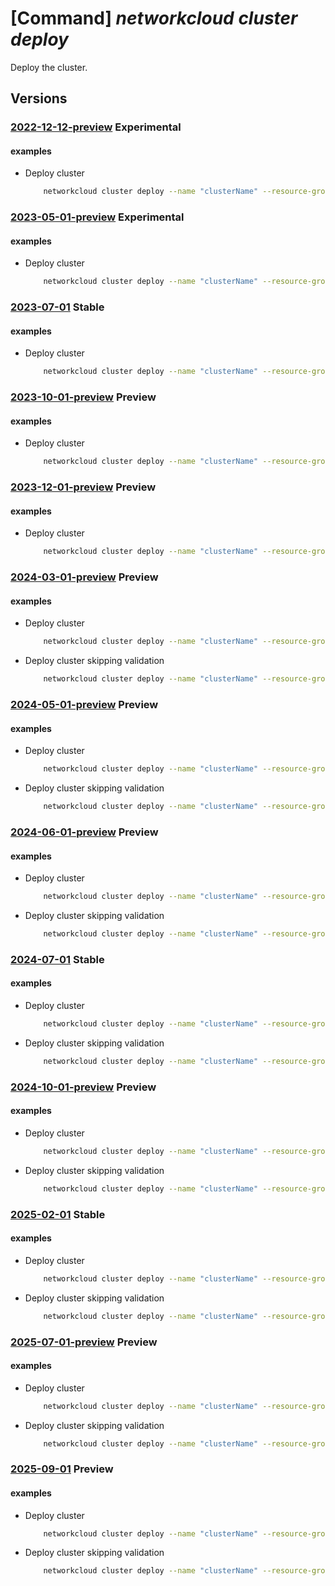 # [Command] _networkcloud cluster deploy_

Deploy the cluster.

## Versions

### [2022-12-12-preview](/Resources/mgmt-plane/L3N1YnNjcmlwdGlvbnMve30vcmVzb3VyY2Vncm91cHMve30vcHJvdmlkZXJzL21pY3Jvc29mdC5uZXR3b3JrY2xvdWQvY2x1c3RlcnMve30vZGVwbG95/2022-12-12-preview.xml) **Experimental**

<!-- mgmt-plane /subscriptions/{}/resourcegroups/{}/providers/microsoft.networkcloud/clusters/{}/deploy 2022-12-12-preview -->

#### examples

- Deploy cluster
    ```bash
        networkcloud cluster deploy --name "clusterName" --resource-group "resourceGroupName"
    ```

### [2023-05-01-preview](/Resources/mgmt-plane/L3N1YnNjcmlwdGlvbnMve30vcmVzb3VyY2Vncm91cHMve30vcHJvdmlkZXJzL21pY3Jvc29mdC5uZXR3b3JrY2xvdWQvY2x1c3RlcnMve30vZGVwbG95/2023-05-01-preview.xml) **Experimental**

<!-- mgmt-plane /subscriptions/{}/resourcegroups/{}/providers/microsoft.networkcloud/clusters/{}/deploy 2023-05-01-preview -->

#### examples

- Deploy cluster
    ```bash
        networkcloud cluster deploy --name "clusterName" --resource-group "resourceGroupName"
    ```

### [2023-07-01](/Resources/mgmt-plane/L3N1YnNjcmlwdGlvbnMve30vcmVzb3VyY2Vncm91cHMve30vcHJvdmlkZXJzL21pY3Jvc29mdC5uZXR3b3JrY2xvdWQvY2x1c3RlcnMve30vZGVwbG95/2023-07-01.xml) **Stable**

<!-- mgmt-plane /subscriptions/{}/resourcegroups/{}/providers/microsoft.networkcloud/clusters/{}/deploy 2023-07-01 -->

#### examples

- Deploy cluster
    ```bash
        networkcloud cluster deploy --name "clusterName" --resource-group "resourceGroupName"
    ```

### [2023-10-01-preview](/Resources/mgmt-plane/L3N1YnNjcmlwdGlvbnMve30vcmVzb3VyY2Vncm91cHMve30vcHJvdmlkZXJzL21pY3Jvc29mdC5uZXR3b3JrY2xvdWQvY2x1c3RlcnMve30vZGVwbG95/2023-10-01-preview.xml) **Preview**

<!-- mgmt-plane /subscriptions/{}/resourcegroups/{}/providers/microsoft.networkcloud/clusters/{}/deploy 2023-10-01-preview -->

#### examples

- Deploy cluster
    ```bash
        networkcloud cluster deploy --name "clusterName" --resource-group "resourceGroupName"
    ```

### [2023-12-01-preview](/Resources/mgmt-plane/L3N1YnNjcmlwdGlvbnMve30vcmVzb3VyY2Vncm91cHMve30vcHJvdmlkZXJzL21pY3Jvc29mdC5uZXR3b3JrY2xvdWQvY2x1c3RlcnMve30vZGVwbG95/2023-12-01-preview.xml) **Preview**

<!-- mgmt-plane /subscriptions/{}/resourcegroups/{}/providers/microsoft.networkcloud/clusters/{}/deploy 2023-12-01-preview -->

#### examples

- Deploy cluster
    ```bash
        networkcloud cluster deploy --name "clusterName" --resource-group "resourceGroupName"
    ```

### [2024-03-01-preview](/Resources/mgmt-plane/L3N1YnNjcmlwdGlvbnMve30vcmVzb3VyY2Vncm91cHMve30vcHJvdmlkZXJzL21pY3Jvc29mdC5uZXR3b3JrY2xvdWQvY2x1c3RlcnMve30vZGVwbG95/2024-03-01-preview.xml) **Preview**

<!-- mgmt-plane /subscriptions/{}/resourcegroups/{}/providers/microsoft.networkcloud/clusters/{}/deploy 2024-03-01-preview -->

#### examples

- Deploy cluster
    ```bash
        networkcloud cluster deploy --name "clusterName" --resource-group "resourceGroupName"
    ```

- Deploy cluster skipping validation
    ```bash
        networkcloud cluster deploy --name "clusterName" --resource-group "resourceGroupName" --skip-validations-for-machines "bmmName1"
    ```

### [2024-05-01-preview](/Resources/mgmt-plane/L3N1YnNjcmlwdGlvbnMve30vcmVzb3VyY2Vncm91cHMve30vcHJvdmlkZXJzL21pY3Jvc29mdC5uZXR3b3JrY2xvdWQvY2x1c3RlcnMve30vZGVwbG95/2024-05-01-preview.xml) **Preview**

<!-- mgmt-plane /subscriptions/{}/resourcegroups/{}/providers/microsoft.networkcloud/clusters/{}/deploy 2024-05-01-preview -->

#### examples

- Deploy cluster
    ```bash
        networkcloud cluster deploy --name "clusterName" --resource-group "resourceGroupName"
    ```

- Deploy cluster skipping validation
    ```bash
        networkcloud cluster deploy --name "clusterName" --resource-group "resourceGroupName" --skip-validations-for-machines "bmmName1"
    ```

### [2024-06-01-preview](/Resources/mgmt-plane/L3N1YnNjcmlwdGlvbnMve30vcmVzb3VyY2Vncm91cHMve30vcHJvdmlkZXJzL21pY3Jvc29mdC5uZXR3b3JrY2xvdWQvY2x1c3RlcnMve30vZGVwbG95/2024-06-01-preview.xml) **Preview**

<!-- mgmt-plane /subscriptions/{}/resourcegroups/{}/providers/microsoft.networkcloud/clusters/{}/deploy 2024-06-01-preview -->

#### examples

- Deploy cluster
    ```bash
        networkcloud cluster deploy --name "clusterName" --resource-group "resourceGroupName"
    ```

- Deploy cluster skipping validation
    ```bash
        networkcloud cluster deploy --name "clusterName" --resource-group "resourceGroupName" --skip-validations-for-machines "bmmName1"
    ```

### [2024-07-01](/Resources/mgmt-plane/L3N1YnNjcmlwdGlvbnMve30vcmVzb3VyY2Vncm91cHMve30vcHJvdmlkZXJzL21pY3Jvc29mdC5uZXR3b3JrY2xvdWQvY2x1c3RlcnMve30vZGVwbG95/2024-07-01.xml) **Stable**

<!-- mgmt-plane /subscriptions/{}/resourcegroups/{}/providers/microsoft.networkcloud/clusters/{}/deploy 2024-07-01 -->

#### examples

- Deploy cluster
    ```bash
        networkcloud cluster deploy --name "clusterName" --resource-group "resourceGroupName"
    ```

- Deploy cluster skipping validation
    ```bash
        networkcloud cluster deploy --name "clusterName" --resource-group "resourceGroupName" --skip-validations-for-machines "bmmName1"
    ```

### [2024-10-01-preview](/Resources/mgmt-plane/L3N1YnNjcmlwdGlvbnMve30vcmVzb3VyY2Vncm91cHMve30vcHJvdmlkZXJzL21pY3Jvc29mdC5uZXR3b3JrY2xvdWQvY2x1c3RlcnMve30vZGVwbG95/2024-10-01-preview.xml) **Preview**

<!-- mgmt-plane /subscriptions/{}/resourcegroups/{}/providers/microsoft.networkcloud/clusters/{}/deploy 2024-10-01-preview -->

#### examples

- Deploy cluster
    ```bash
        networkcloud cluster deploy --name "clusterName" --resource-group "resourceGroupName"
    ```

- Deploy cluster skipping validation
    ```bash
        networkcloud cluster deploy --name "clusterName" --resource-group "resourceGroupName" --skip-validations-for-machines "bmmName1"
    ```

### [2025-02-01](/Resources/mgmt-plane/L3N1YnNjcmlwdGlvbnMve30vcmVzb3VyY2Vncm91cHMve30vcHJvdmlkZXJzL21pY3Jvc29mdC5uZXR3b3JrY2xvdWQvY2x1c3RlcnMve30vZGVwbG95/2025-02-01.xml) **Stable**

<!-- mgmt-plane /subscriptions/{}/resourcegroups/{}/providers/microsoft.networkcloud/clusters/{}/deploy 2025-02-01 -->

#### examples

- Deploy cluster
    ```bash
        networkcloud cluster deploy --name "clusterName" --resource-group "resourceGroupName"
    ```

- Deploy cluster skipping validation
    ```bash
        networkcloud cluster deploy --name "clusterName" --resource-group "resourceGroupName" --skip-validations-for-machines "bmmName1"
    ```

### [2025-07-01-preview](/Resources/mgmt-plane/L3N1YnNjcmlwdGlvbnMve30vcmVzb3VyY2Vncm91cHMve30vcHJvdmlkZXJzL21pY3Jvc29mdC5uZXR3b3JrY2xvdWQvY2x1c3RlcnMve30vZGVwbG95/2025-07-01-preview.xml) **Preview**

<!-- mgmt-plane /subscriptions/{}/resourcegroups/{}/providers/microsoft.networkcloud/clusters/{}/deploy 2025-07-01-preview -->

#### examples

- Deploy cluster
    ```bash
        networkcloud cluster deploy --name "clusterName" --resource-group "resourceGroupName"
    ```

- Deploy cluster skipping validation
    ```bash
        networkcloud cluster deploy --name "clusterName" --resource-group "resourceGroupName" --skip-validations-for-machines "bmmName1"
    ```

### [2025-09-01](/Resources/mgmt-plane/L3N1YnNjcmlwdGlvbnMve30vcmVzb3VyY2Vncm91cHMve30vcHJvdmlkZXJzL21pY3Jvc29mdC5uZXR3b3JrY2xvdWQvY2x1c3RlcnMve30vZGVwbG95/2025-09-01.xml) **Preview**

<!-- mgmt-plane /subscriptions/{}/resourcegroups/{}/providers/microsoft.networkcloud/clusters/{}/deploy 2025-09-01 -->

#### examples

- Deploy cluster
    ```bash
        networkcloud cluster deploy --name "clusterName" --resource-group "resourceGroupName"
    ```

- Deploy cluster skipping validation
    ```bash
        networkcloud cluster deploy --name "clusterName" --resource-group "resourceGroupName" --skip-validations-for-machines "bmmName1"
    ```
